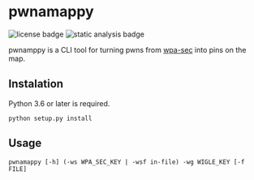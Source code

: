 # pwnamappy
![license badge](https://img.shields.io/github/license/strlght/pwnamappy) ![static analysis badge](https://github.com/strlght/pwnamappy/workflows/Static%20analysis/badge.svg)

pwnamppy is a CLI tool for turning pwns from [wpa-sec](https://wpa-sec.stanev.org) into pins on the map.

## Instalation
Python 3.6 or later is required.

    python setup.py install

## Usage
    pwnamappy [-h] (-ws WPA_SEC_KEY | -wsf in-file) -wg WIGLE_KEY [-f FILE]